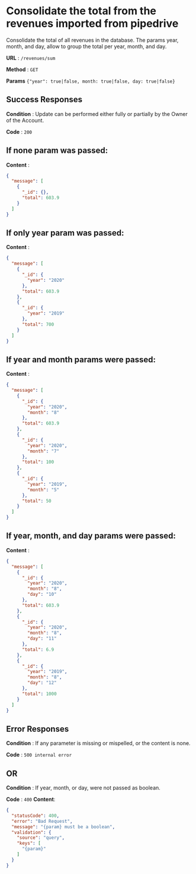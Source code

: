# Consolidate the total from the revenues imported from pipedrive

Consolidate the total of all revenues in the database. The params year, month, and day,
allow to group the total per year, month, and day.

**URL** : `/revenues/sum`

**Method** : `GET`


**Params** ```{"year": true|false, month: true|false, day: true|false}```

## Success Responses

**Condition** : Update can be performed either fully or partially by the Owner
of the Account.

**Code** : `200`

## If none param was passed:

**Content** :

```json
{
  "message": [
    {
      "_id": {},
      "total": 603.9
    }
  ]
}
```

## If only year param was passed:

**Content** :

```json
{
  "message": [
    {
      "_id": {
        "year": "2020"
      },
      "total": 603.9
    },
    {
      "_id": {
        "year": "2019"
      },
      "total": 700
    }
  ]
}
```

## If year and month params were passed:

**Content** :

```json
{
  "message": [
    {
      "_id": {
        "year": "2020",
        "month": "8"
      },
      "total": 603.9
    },
    {
      "_id": {
        "year": "2020",
        "month": "7"
      },
      "total": 100
    },
    {
      "_id": {
        "year": "2019",
        "month": "5"
      },
      "total": 50
    }
  ]
}
```

## If year, month, and day params were passed:

**Content** :

```json
{
  "message": [
    {
      "_id": {
        "year": "2020",
        "month": "8",
        "day": "10"
      },
      "total": 603.9
    },
    {
      "_id": {
        "year": "2020",
        "month": "8",
        "day": "11"
      },
      "total": 6.9
    },
    {
      "_id": {
        "year": "2019",
        "month": "8",
        "day": "12"
      },
      "total": 1000
    }
  ]
}
```

## Error Responses

**Condition** : If any parameter is missing or mispelled, or the content is none.

**Code** : `500 internal error`


## OR
**Condition** : If year, month, or day, were not passed as boolean.

**Code** : `400`
**Content**:
```json
{
  "statusCode": 400,
  "error": "Bad Request",
  "message": "{param} must be a boolean",
  "validation": {
    "source": "query",
    "keys": [
      "{param}"
    ]
  }
}
```
